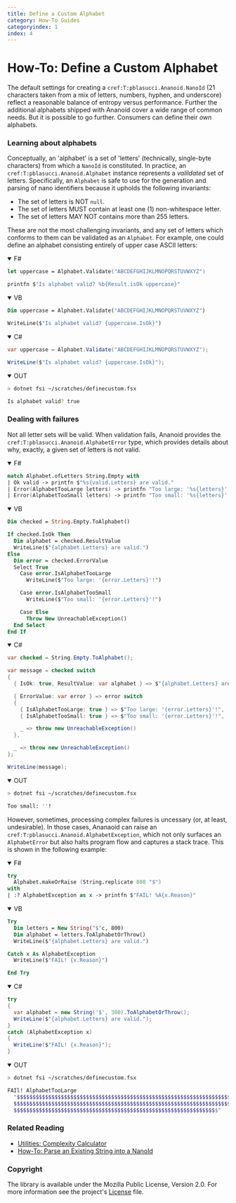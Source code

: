 ```yaml
---
title: Define a Custom Alphabet
category: How-To Guides
categoryindex: 1
index: 4
---
```


How-To: Define a Custom Alphabet
===

The default settings for creating a `cref:T:pblasucci.Ananoid.NanoId`
(21 characters taken from a mix of letters, numbers, hyphen, and underscore)
reflect a reasonable balance of entropy versus performance. Further the
additional alphabets shipped with Ananoid cover a wide range of common needs.
But it is possible to go further. Consumers can define their _own_ alphabets.

### Learning about alphabets

Conceptually, an 'alphabet' is a set of 'letters' (technically, single-byte
characters) from which a `NanoId` is constituted. In practice, an
`cref:T:pblasucci.Ananoid.Alphabet` instance represents a _valildated_ set of
letters. Specifically, an `Alphabet` is safe to use for the generation and
parsing of nano identifiers because it upholds the following invariants:

+ The set of letters is NOT `null`.
+ The set of letters MUST contain at least one (1) non-whitespace letter.
+ The set of letters MAY NOT contains more than 255 letters.

These are not the most challenging invariants, and any set of letters which
conforms to them can be validated as an `Alphabet`. For example, one could
define an alphabet consisting entirely of upper case ASCII letters:

<div class="lang-bar">
<details open class="lang-block">
<summary>F#</summary>

```fsharp
let uppercase = Alphabet.Validate("ABCDEFGHIJKLMNOPQRSTUVWXYZ")

printfn $"Is alphabet valid? %b{Result.isOk uppercase}"
```
</details>

<details open class="lang-block">
<summary>VB</summary>

```vb
Dim uppercase = Alphabet.Validate("ABCDEFGHIJKLMNOPQRSTUVWXYZ")

WriteLine($"Is alphabet valid? {uppercase.IsOk}")
```
</details>

<details open class="lang-block">
<summary>C#</summary>

```csharp
var uppercase = Alphabet.Validate("ABCDEFGHIJKLMNOPQRSTUVWXYZ");

WriteLine($"Is alphabet valid? {uppercase.IsOk}");
```
</details>

<details open class="lang-block console">
<summary>OUT</summary>

```sh
> dotnet fsi ~/scratches/definecustom.fsx

Is alphabet valid? true
```
</details>
</div>

### Dealing with failures

Not all letter sets will be valid. When validation fails, Ananoid provides the
`cref:T:pblasucci.Ananoid.AlphabetError` type, which provides details about
why, exactly, a given set of letters is not valid.

<div class="lang-bar">
<details open class="lang-block">
<summary>F#</summary>

```fsharp
match Alphabet.ofLetters String.Empty with
| Ok valid -> printfn $"%s{valid.Letters} are valid."
| Error(AlphabetTooLarge letters) -> printfn "Too large: '%s{letters}'!"
| Error(AlphabetTooSmall letters) -> printfn "Too small: '%s{letters}'!"
```
</details>

<details open class="lang-block">
<summary>VB</summary>

```vb
Dim checked = String.Empty.ToAlphabet()

If checked.IsOk Then
  Dim alphabet = checked.ResultValue
  WriteLine($"{alphabet.Letters} are valid.")
Else
  Dim error = checked.ErrorValue
  Select True
    Case error.IsAlphabetTooLarge
      WriteLine($"Too large: '{error.Letters}'!")

    Case error.IsAlphabetTooSmall
      WriteLine($"Too small: '{error.Letters}'!")

    Case Else
      Throw New UnreachableException()
  End Select
End If
```
</details>

<details open class="lang-block">
<summary>C#</summary>

```csharp
var checked = String.Empty.ToAlphabet();

var message = checked switch
{
  { IsOk: true, ResultValue: var alphabet } => $"{alphabet.Letters} are valid.",

  { ErrorValue: var error } => error switch
  {
    { IsAlphabetTooLarge: true } => $"Too large: '{error.Letters}'!",
    { IsAlphabetTooSmall: true } => $"Too small: '{error.Letters}'!",

    _ => throw new UnreachableException()
  },

  _ => throw new UnreachableException()
};

WriteLine(message);
```
</details>

<details open class="lang-block console">
<summary>OUT</summary>

```sh
> dotnet fsi ~/scratches/definecustom.fsx

Too small: ''!
```
</details>
</div>

However, sometimes, processing complex failures is uncessary (or, at least,
undesirable). In those cases, Ananaoid can raise an
`cref:T:pblasucci.Ananoid.AlphabetException`, which not only surfaces an
`AlphabetError` but also halts program flow and captures a stack trace. This
is shown in the following example:

<div class="lang-bar">
<details open class="lang-block">
<summary>F#</summary>

```fsharp
try
  Alphabet.makeOrRaise (String.replicate 800 "$")
with
| :? AlphabetException as x -> printfn $"FAIL! %A{x.Reason}"
```
</details>

<details open class="lang-block">
<summary>VB</summary>

```vb
Try
  Dim letters = New String("$"c, 800)
  Dim alphabet = letters.ToAlphabetOrThrow()
  WriteLine($"{alphabet.Letters} are valid.")

Catch x As AlphabetException
  WriteLine($"FAIL! {x.Reason}")

End Try
```
</details>

<details open class="lang-block">
<summary>C#</summary>

```csharp
try
{
  var alphabet = new String('$', 300).ToAlphabetOrThrow();
  WriteLine($"{alphabet.Letters} are valid.");
}
catch (AlphabetException x)
{
  WriteLine($"FAIL! {x.Reason}");
}
```
</details>

<details open class="lang-block console">
<summary>OUT</summary>

```sh
> dotnet fsi ~/scratches/definecustom.fsx

FAIl! AlphabetTooLarge
  "$$$$$$$$$$$$$$$$$$$$$$$$$$$$$$$$$$$$$$$$$$$$$$$$$$$$$$$$$$$$$$$$$$$$$$$$$$$$$$$$$$$$$$$$$$$$$$$$$$$$$$$$$$$$$$$$$$$$$
  $$$$$$$$$$$$$$$$$$$$$$$$$$$$$$$$$$$$$$$$$$$$$$$$$$$$$$$$$$$$$$$$$$$$$$$$$$$$$$$$$$$$$$$$$$$$$$$$$$$$$$$$$$$$$$$$$$$$$$
  $$$$$$$$$$$$$$$$$$$$$$$$$$$$$$$$$$$$$$$$$$$$$$$$$$$$$$$$$$$$$$$$$"
```
</details>
</div>

### Related Reading

+ [Utilities: Complexity Calculator][1]
+ [How-To: Parse an Existing String into a NanoId][2]

### Copyright
The library is available under the Mozilla Public License, Version 2.0.
For more information see the project's [License][0] file.


[0]: https://github.com/pblasucci/ananoid/blob/main/LICENSE.txt
[1]: ../explanations/complexity.html
[2]: ../guides/nanoidparser.html
